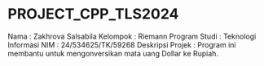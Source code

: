 # PROJECT_CPP_TLS2024
Nama : Zakhrova Salsabila Kelompok : Riemann Program Studi : Teknologi Informasi NIM : 24/534625/TK/59268
Deskripsi Projek : Program ini membantu untuk mengonversikan mata uang Dollar ke Rupiah. 
